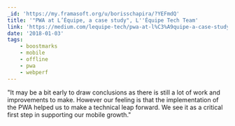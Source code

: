 ```yaml
---
_id: 'https://my.framasoft.org/u/borisschapira/?YEFmdQ'
title: '"PWA at L’Équipe, a case study", L''Équipe Tech Team'
link: 'https://medium.com/lequipe-tech/pwa-at-l%C3%A9quipe-a-case-study-267aa05cc298'
date: '2018-01-03'
tags:
    - boostmarks
    - mobile
    - offline
    - pwa
    - webperf
---
```


<div class="markdown"><p>&quot;It may be a bit early to draw conclusions as there is still a lot of work and improvements to make. However our feeling is that the implementation of the PWA helped us to make a technical leap forward. We see it as a critical first step in supporting our mobile growth.&quot;
</p></div>
